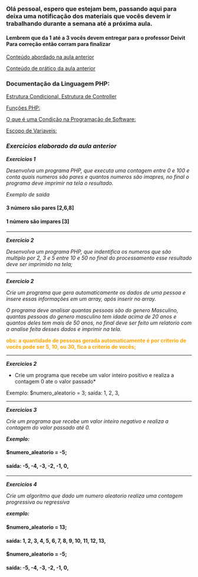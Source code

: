 ### Olá pessoal, espero que estejam bem, passando aqui para deixa uma notificação  dos materiais que vocês devem ir trabalhando durante a semana até a próxima aula.

#### Lembrem que da 1 até a 3 vocês devem entregar para o professor Deivit Para correção então corram para finalizar


[Conteúdo abordado na aula anterior](https://github.com/eneasdev5/turma06-php-fullstack-coude/blob/master/aula02/fundamentos_medio.md)

[Conteúdo de prático da aula anterior](https://github.com/eneasdev5/turma06-php-fullstack-coude/blob/master/aula02/index.php)


### Documentação da Linguagem PHP:
[Estrutura Condicional, Estrutura de Controller](https://www.php.net/manual/en/language.control-structures.php)

[Funções PHP:](https://www.php.net/manual/en/language.functions.php)

[O que é uma Condição na Programação de Software:](https://rockcontent.com/br/talent-blog/estruturas-condicionais-2/)

[Escopo de Variaveis:](https://www.php.net/manual/pt_BR/language.variables.scope.php)




### *Exercicios elaborado da aula anterior*
***Exercicios 1***

*Desenvolva um programa PHP, que executa uma contagem entre 0 e 100 e conta quais numeros são pares e quantos numeros são imapres, no final o programa
deve imprimir na tela o resultado.*

*Exemplo de saída*
#### 3 número são pares [2,6,8]
#### 1 número são impares [3]

<hr>

***Exercicio 2***

*Desenvolva um programa PHP, que indentifica os numeros que são multiplo por 2, 3 e 5
entre 10 e 50 no final do processamento esse resultado deve ser imprimido na tela;*

<hr>

***Exercicio 2***

*Crie um programa que gera automaticamente os dados de uma pessoa e insere essas informações em um array, 
após inserir no array.*

*O programa deve analisar quantas pessoas são do genero Masculino, quantas pessoas do genero masculino tem idade acima de 20 anos e quantos deles tem mais de 50 anos, no final deve ser feito um relatorio com a analise feita desses dados e imprimir na tela.*

<span style="color: orange;font-weight:700" >
obs: a quantidade de pessoas gerada automaticamente é por criterio de vocês pode ser 5, 10, ou 30, 
fica a criterio de vocês;
</span>

<hr>

***Exercicios 2***

* Crie um programa que recebe um valor inteiro positivo e realiza a contagem 0 ate o valor passado*

Exemplo:
$numero_aleatorio = 3;
saída: 1, 2, 3,

<hr>


***Exercicios 3***

*Crie um programa que recebe um valor inteiro negativo e realiza a contagem do valor passado até 0.*

***Exemplo:***

#### $numero_aleatorio = -5;
#### saída: -5, -4, -3, -2, -1, 0,


<hr>

***Exercicios 4***

*Crie um algoritmo que dado um numero aleatorio realiza uma contagem progressiva ou regressiva*

***exemplo:***

#### $numero_aleatorio = 13;
#### saída: 1, 2, 3, 4, 5, 6, 7, 8, 9, 10, 11, 12, 13,

#### $numero_aleatorio = -5;
#### saída: -5, -4, -3, -2, -1, 0, 



